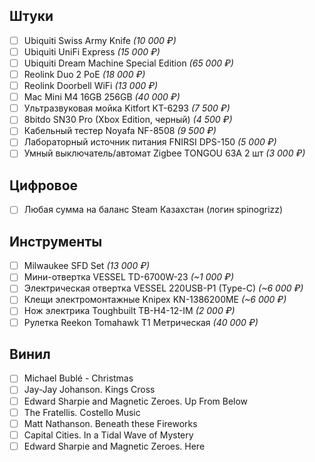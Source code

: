 

## Штуки

- [ ] Ubiquiti Swiss Army Knife _(10 000 ₽)_
- [ ] Ubiquiti UniFi Express _(15 000 ₽)_
- [ ] Ubiquiti Dream Machine Special Edition _(65 000 ₽)_
- [ ] Reolink Duo 2 PoE _(18 000 ₽)_
- [ ] Reolink Doorbell WiFi _(13 000 ₽)_
- [ ] Mac Mini M4 16GB 256GB _(40 000 ₽)_
- [ ] Ультразвуковая мойка Kitfort КТ-6293 _(7 500 ₽)_
- [ ] 8bitdo SN30 Pro (Xbox Edition, черный) _(4 500 ₽)_
- [ ] Кабельный тестер Noyafa NF-8508 _(9 500 ₽)_
- [ ] Лабораторный источник питания FNIRSI DPS-150 _(5 000 ₽)_
- [ ] Умный выключатель/автомат Zigbee TONGOU 63A 2 шт _(3 000 ₽)_

## Цифровое

- [ ] Любая сумма на баланс Steam Казахстан (логин spinogrizz)

## Инструменты

- [ ] Milwaukee SFD Set _(13 000 ₽)_
- [ ] Мини-отвертка VESSEL TD-6700W-23 _(~1 000 ₽)_
- [ ] Электрическая отвертка VESSEL 220USB-P1 (Type-C) _(~6 000 ₽)_
- [ ] Клещи электромонтажные Knipex KN-1386200ME _(~6 000 ₽)_
- [ ] Нож электрика Toughbuilt TB-H4-12-IM _(2 000 ₽)_
- [ ] Рулетка Reekon Tomahawk T1 Метрическая _(40 000 ₽)_ 

## Винил

- [ ] Michael Bublé - Christmas
- [ ] Jay-Jay Johanson. Kings Cross
- [ ] Edward Sharpie and Magnetic Zeroes. Up From Below
- [ ] The Fratellis. Costello Music
- [ ] Matt Nathanson. Beneath these Fireworks
- [ ] Capital Cities. In a Tidal Wave of Mystery 
- [ ] Edward Sharpie and Magnetic Zeroes. Here

